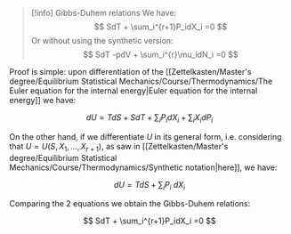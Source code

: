 >[!info] Gibbs-Duhem relations
>We have:
>$$ SdT + \sum_i^{r+1}P_idX_i =0 $$
>Or without using the synthetic version:
> $$ SdT -pdV + \sum_i^{r}\mu_idN_i =0 $$

Proof is simple: upon differentiation of the [[Zettelkasten/Master's degree/Equilibrium Statistical Mechanics/Course/Thermodynamics/The Euler equation for the internal energy|Euler equation for the internal energy]] we have:

$$ dU = TdS + SdT +\sum_iP_idX_i +\sum_i X_idP_i $$

On the other hand, if we differentiate $U$ in its general form, i.e. considering that $U=U(S,X_1, \dots, X_{r+1})$, as saw in [[Zettelkasten/Master's degree/Equilibrium Statistical Mechanics/Course/Thermodynamics/Synthetic notation|here]], we have:

$$ dU = TdS + \sum_{i}P_i\ dX_i $$

Comparing the 2 equations we obtain the Gibbs-Duhem relations:

$$ SdT + \sum_i^{r+1}P_idX_i =0 $$


